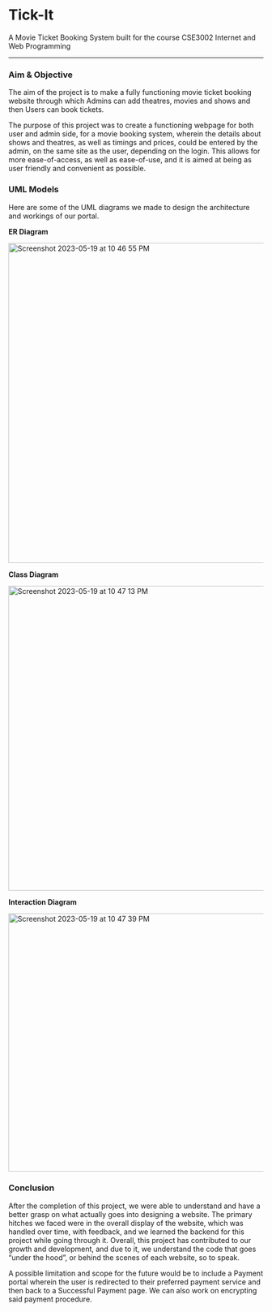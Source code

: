 # Tick-It
A Movie Ticket Booking System built for the course CSE3002 Internet and Web Programming

------
### Aim & Objective
The aim of the project is to make a fully functioning movie ticket booking website through which Admins can add theatres, movies and shows and then Users can book tickets. 

The purpose of this project was to create a functioning webpage for both user and admin side, for a movie booking system, wherein the details about shows and theatres, as well as timings and prices, could be entered by the admin, on the same site as the user, depending on the login. This allows for more ease-of-access, as well as ease-of-use, and it is aimed at being as user friendly and convenient as possible. 

### UML Models
Here are some of the UML diagrams we made to design the architecture and workings of our portal.

**ER Diagram**

<img width="631" alt="Screenshot 2023-05-19 at 10 46 55 PM" src="https://github.com/tjdhir119/Tick-It/assets/82453500/09a637a4-3e5f-4c2c-8762-20bbc37806e0">

**Class Diagram**

<img width="601" alt="Screenshot 2023-05-19 at 10 47 13 PM" src="https://github.com/tjdhir119/Tick-It/assets/82453500/cee76f6c-c4b0-4a7e-b13c-1629589b479a">

**Interaction Diagram**

<img width="509" alt="Screenshot 2023-05-19 at 10 47 39 PM" src="https://github.com/tjdhir119/Tick-It/assets/82453500/66e87ac1-3496-4d8c-a73d-590add13f225">

### Conclusion
After the completion of this project, we were able to understand and have a better grasp on what actually goes into designing a website. The primary hitches we faced were in the overall display of the website, which was handled over time, with feedback, and we learned the backend for this project while going through it. Overall, this project has contributed to our growth and development, and due to it, we understand the code that goes “under the hood”, or behind the scenes of each website, so to speak. 

A possible limitation and scope for the future would be to include a Payment portal wherein the user is redirected to their preferred payment service and then back to a Successful Payment page. We can also work on encrypting said payment procedure. 
